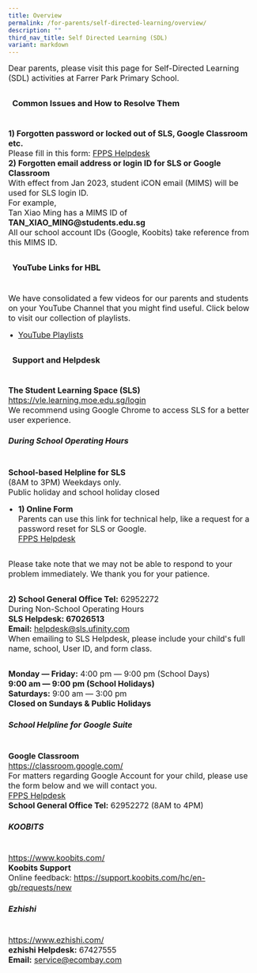 ```yaml
---
title: Overview
permalink: /for-parents/self-directed-learning/overview/
description: ""
third_nav_title: Self Directed Learning (SDL)
variant: markdown
---
```

<span style="font-size: 16px;">Dear parents, please visit this page for Self-Directed Learning (SDL) activities at Farrer Park Primary School.</span>
<br>

<h3 style="padding: 8px;">Common Issues and How to Resolve Them</h3>
<br>
<span style="font-size: 16px;"><strong>1) Forgotten password or locked out of SLS, Google Classroom etc.</strong><br>
Please fill in this form: <a style="font-size: 16px;" target="_blank" href="https://go.gov.sg/fppshelpdesk">FPPS Helpdesk</a></span>
<br>
<span style="font-size: 16px;"><strong>2) Forgotten email address or login ID for SLS or Google Classroom</strong><br>
With effect from Jan 2023, student iCON email (MIMS) will be used for SLS login ID.<br>
For example, <br>
Tan Xiao Ming has a MIMS ID of <strong>TAN_XIAO_MING@students.edu.sg</strong><br>
All our school account IDs (Google, Koobits) take reference from this MIMS ID.</span>
<br>
<h3 style="padding: 8px;">YouTube Links for HBL</h3>
<br>
<span style="font-size: 16px;">We have consolidated a few videos for our parents and students on your YouTube Channel that you might find useful. Click below to visit our collection of playlists.</span>
<br>
<ul style="padding-left: 20px;">
  <li><a style="font-size: 16px;" target="_blank" href="https://www.youtube.com/user/fpps1246/playlists?view_as=subscriber">YouTube Playlists</a></li>
</ul>
<h3 style="padding: 8px;">Support and Helpdesk</h3>
<br>
<span style="font-size: 16px;"><strong>The Student Learning Space (SLS)</strong><br>
<a style="font-size: 16px;" target="_blank" href="https://vle.learning.moe.edu.sg/login">https://vle.learning.moe.edu.sg/login</a><br>
We recommend using Google Chrome to access SLS for a better user experience.</span>
<br>

<h5 style="font-size: 16px;">During School Operating Hours</h5>

<br>
<span style="font-size: 16px;"><strong>School-based Helpline for SLS</strong><br>
(8AM to 3PM) Weekdays only.<br>
Public holiday and school holiday closed</span>
<br>

<ul style="padding-left: 20px;">
  <li style="font-size: 16px;"><strong>1) Online Form</strong><br>
  Parents can use this link for technical help, like a request for a password reset for SLS or Google.<br>
  <a style="font-size: 16px;" target="_blank" href="https://go.gov.sg/fppshelpdesk">FPPS Helpdesk</a></li>
</ul>

<br>
<span style="font-size: 16px;">Please take note that we may not be able to respond to your problem immediately. We thank you for your patience.</span>
<br><br>

<span style="font-size: 16px;"><strong>2) School General Office Tel:</strong> 62952272<br>
During Non-School Operating Hours<br>
<strong>SLS Helpdesk: 67026513</strong><br>
<strong>Email:</strong> <a style="font-size: 16px;" href="mailto:helpdesk@sls.ufinity.com">helpdesk@sls.ufinity.com</a><br>
When emailing to SLS Helpdesk, please include your child's full name, school, User ID, and form class.</span>
<br><br>

<span style="font-size: 16px;"><strong>Monday ― Friday:</strong> 4:00 pm ― 9:00 pm (School Days)<br>
<strong>9:00 am ― 9:00 pm (School Holidays)</strong><br>
<strong>Saturdays:</strong> 9:00 am ― 3:00 pm<br>
<strong>Closed on Sundays &amp; Public Holidays</strong></span>
<br>

<h5 style="font-size: 16px;">School Helpline for Google Suite</h5>

<br>
<span style="font-size: 16px;"><strong>Google Classroom</strong><br>
<a style="font-size: 16px;" target="_blank" href="https://classroom.google.com/">https://classroom.google.com/</a><br>
For matters regarding Google Account for your child, please use the form below and we will contact you.<br>
<a style="font-size: 16px;" target="_blank" href="https://go.gov.sg/fppshelpdesk">FPPS Helpdesk</a><br>
<strong>School General Office Tel:</strong> 62952272 (8AM to 4PM)</span>
<br>

<h5 style="font-size: 16px;">KOOBITS</h5>

<br>
<span style="font-size: 16px;"><a style="font-size: 16px;" target="_blank" href="https://www.koobits.com/">https://www.koobits.com/</a><br>
<strong>Koobits Support</strong><br>
Online feedback: <a style="font-size: 16px;" target="_blank" href="https://support.koobits.com/hc/en-gb/requests/new">https://support.koobits.com/hc/en-gb/requests/new</a></span>
<br>

<h5 style="font-size: 16px;">Ezhishi</h5>

<br>
<span style="font-size: 16px;"><a style="font-size: 16px;" target="_blank" href="https://www.ezhishi.com/">https://www.ezhishi.com/</a><br>
<strong>ezhishi Helpdesk:</strong> 67427555<br>
<strong>Email:</strong> <a style="font-size: 16px;" href="mailto:service@ecombay.com">service@ecombay.com</a></span>
<br>
